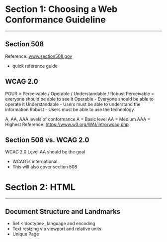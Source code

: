 # Section 1: Choosing a Web Conformance Guideline
-----------------------------------------------------------------------------------------

## Section 508
Reference: www.section508.gov
- quick reference guide

## WCAG 2.0
POUR = Perceivable / Operable / Understandable / Robust
Perceivable = everyone should be able to see it
Operable - Everyone should be able to operate it
Understandable - Users must be able to understand the information
Robust - Users must be able to use the technology

A, AA, AAA levels of conformance
A = Basic level
AA = Medium
AAA = Highest
Reference: https://www.w3.org/WAI/intro/wcag.php

## Section 508 vs. WCAG 2.0
WCAG 2.0 Level AA should be the goal
- WCAG is international
- This will also cover section 508


# Section 2: HTML
-----------------------------------------------------------------------------------------
## Document Structure and Landmarks
- Set <!doctype>, language and encoding
- Text resizing via viewport and relative units
- Unique Page <title>
- Landmarks
- Headings <h1> through <h6>

## Lists
List Types:
- Ordered List <ol>
- Unorded List <ul>
- Description List <dl />

Lists add semantic usability to a website
Screen readers can go through them easily
This meets level A 1.3.1 for WCAG
Visual cues, via CSS, must be conveyed non-visually via semantics

## Navigation and Skip Links
Consistent Navigation
Multiple Ways to Find Page / Content
Meaningful Link Content
Consistent Overall Interface
Skip Links

- Navigation should always be in the same order
- Add a Sitemap for usability and SEO

## Tables
Used for displaying content in rows and columns
Not useful for layouts
- Make tables as flat as possible

Parts of a Table
- <caption></caption> = Used to display text for the table
- <thead>, <tfoot>, <tbody> = Used for holding content
- <th>
- Scope and headers

## Forms

- Accessible Forms
- Error Identification
- Color
- Keyboard Nav / Focus

### Level AA 1.4.3 - Contrast
The visual presenation of text and images of text has a contrast ratio of at least 4.5:1


### Additional Guidelines
Level AA 3.3.4 Error Prevention
- Anytime a user is engaging in a legal commitment or financial transaction, they have to have the ability to modify, change, or delete that info. They can also review that info before submitting
Level 2.2.1 Timing Adjustable
- For each time limit that is set by the content, the user is able to either turn off, adjust or extend that limit


# Section 3: Media
-----------------------------------------------------------------------------------------


# Section 4: Responsive Web Design & Accessibility
-----------------------------------------------------------------------------------------
